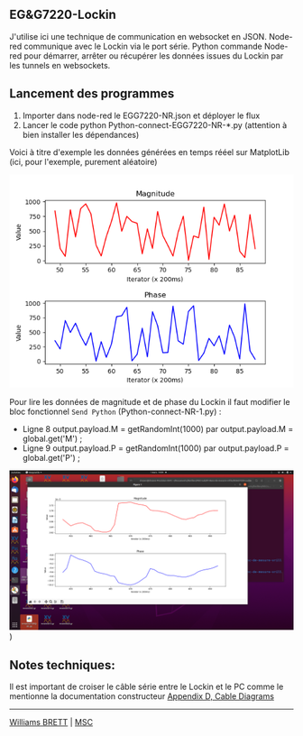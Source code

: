 ## EG&G7220-Lockin

J'utilise ici une technique de communication en websocket en JSON. Node-red communique avec le Lockin via le port série. Python commande Node-red pour démarrer, arrêter ou récupérer les données issues du Lockin par les tunnels en websockets.

## Lancement des programmes
1. Importer dans node-red le EGG7220-NR.json et déployer le flux
2. Lancer le code python Python-connect-EGG7220-NR-*.py (attention à bien installer les dépendances)

Voici à titre d'exemple les données générées en temps rééel sur MatplotLib (ici, pour l'exemple, purement aléatoire)

![Données générées](https://github.com/williams040315/MSC-Lab/blob/main/01-Banc-de-mesure-vrille/EG%26G7220-Lockin/Figure_1.png)

Pour lire les données de magnitude et de phase du Lockin il faut modifier le bloc fonctionnel `Send Python` (Python-connect-NR-1.py) :
* Ligne 8 output.payload.M = getRandomInt(1000) par output.payload.M = global.get('M') ; 
* Ligne 9 output.payload.P = getRandomInt(1000) par output.payload.P = global.get('P') ;

![Données receuillies sur le Lockin](https://github.com/williams040315/MSC-Lab/blob/main/01-Banc-de-mesure-vrille/EG%26G7220-Lockin/Figure_2.png)
)
## Notes techniques: 
Il est important de croiser le câble série entre le Lockin et le PC comme le mentionne la documentation constructeur [Appendix D, Cable Diagrams](https://github.com/williams040315/MSC-Lab/blob/main/01-Banc-de-mesure-vrille/Docs/manual-7220-EG%26G%5B35%5D.pdf)

------------------------------------------------------------------------------------------------------------------------------------------
[Williams BRETT](williams.brett@univ-paris-diderot.fr) | [MSC](http://www.msc.univ-paris-diderot.fr/)

